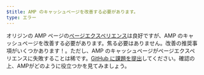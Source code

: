 ```yaml
---
$title: AMP のキャッシュページを改善する必要があります。
type: エラー
---
```


オリジンの AMP ページの[ページエクスペリエンス](https://developers.google.com/search/docs/guides/page-experience)は良好ですが、AMP のキャッシュページを改善する必要があります。焦る必要はありません。改善の推奨事項がいくつかあります！。ただし、AMP のキャッシュページがページエクスペリエンスに失敗することは稀です。[GitHub に課題を提出](https://github.com/ampproject/amphtml/issues/new?assignees=&labels=Type:+Page+experience&template=page-experience.md&title=Page+experience+issue)してください。確認の上、AMPがどのように役立つかを見てみましょう。
